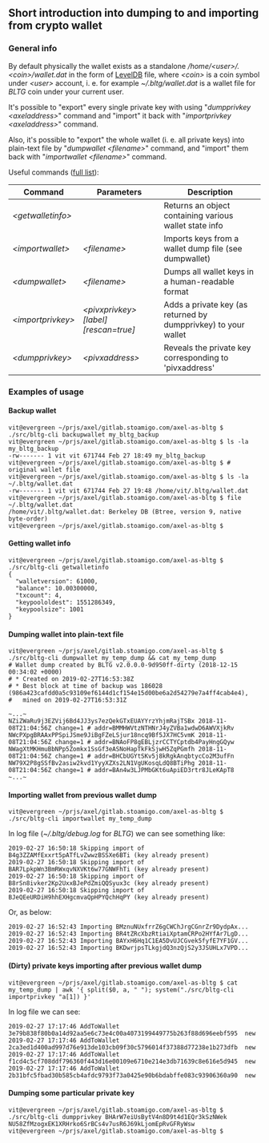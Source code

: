 ## Short introduction into dumping to and importing from crypto wallet

### General info
By default physically the wallet exists as a standalone _/home/&lt;user&gt;/.&lt;coin&gt;/wallet.dat_ in the form of [LevelDB](https://github.com/PIVX-Project/PIVX/tree/master/src/leveldb) file, where _&lt;coin&gt;_ is a coin symbol under _&lt;user&gt;_ account, i. e. for example _~/.bltg/wallet.dat_ is a wallet file for _BLTG_ coin under your current user.

It's possible to "export" every single private key with using "_dumpprivkey &lt;axeladdress&gt;_" command and "import" it back with "_importprivkey &lt;axeladdress&gt;_" command.

Also, it's possible to "export" the whole wallet (i. e. all private keys) into plain-text file by "_dumpwallet &lt;filename&gt;_" command, and "import" them back with "_importwallet &lt;filename&gt;_" command.

Useful commands ([full list](https://github.com/PIVX-Project/PIVX/wiki/API-Calls-List#full-list)):

| Command       | Parameters       | Description  |
| ------------- | ---------------- | ------------ |
|_&lt;getwalletinfo&gt;_  |                    |Returns an object containing various wallet state info|
|_&lt;importwallet&gt;_   |_&lt;filename&gt;_  |Imports keys from a wallet dump file (see dumpwallet)|
|_&lt;dumpwallet&gt;_     |_&lt;filename&gt;_  |Dumps all wallet keys in a human-readable format|
|_&lt;importprivkey&gt;_  |_&lt;pivxprivkey&gt; [label] [rescan=true]_|Adds a private key (as returned by dumpprivkey) to your wallet|
|_&lt;dumpprivkey&gt;_    |_&lt;pivxaddress&gt;_|Reveals the private key corresponding to 'pivxaddress'|


### Examples of usage
#### Backup wallet
```shell
vit@evergreen ~/prjs/axel/gitlab.stoamigo.com/axel-as-bltg $ ./src/bltg-cli backupwallet my_bltg_backup
vit@evergreen ~/prjs/axel/gitlab.stoamigo.com/axel-as-bltg $ ls -la my_bltg_backup
-rw------- 1 vit vit 671744 Feb 27 18:49 my_bltg_backup
vit@evergreen ~/prjs/axel/gitlab.stoamigo.com/axel-as-bltg $ # original wallet file
vit@evergreen ~/prjs/axel/gitlab.stoamigo.com/axel-as-bltg $ ls -la ~/.bltg/wallet.dat
-rw------- 1 vit vit 671744 Feb 27 19:48 /home/vit/.bltg/wallet.dat
vit@evergreen ~/prjs/axel/gitlab.stoamigo.com/axel-as-bltg $ file ~/.bltg/wallet.dat
/home/vit/.bltg/wallet.dat: Berkeley DB (Btree, version 9, native byte-order)
vit@evergreen ~/prjs/axel/gitlab.stoamigo.com/axel-as-bltg $
```

#### Getting wallet info
```shell
vit@evergreen ~/prjs/axel/gitlab.stoamigo.com/axel-as-bltg $ ./src/bltg-cli getwalletinfo
{
  "walletversion": 61000,
  "balance": 10.00300000,
  "txcount": 4,
  "keypoololdest": 1551286349,
  "keypoolsize": 1001
}
```


#### Dumping wallet into plain-text file
```shell
vit@evergreen ~/prjs/axel/gitlab.stoamigo.com/axel-as-bltg $ ./src/bltg-cli dumpwallet my_temp_dump && cat my_temp_dump
# Wallet dump created by BLTG v2.0.0.0-9d950ff-dirty (2018-12-15 00:34:02 +0000)
# * Created on 2019-02-27T16:53:38Z
# * Best block at time of backup was 186028 (986a423cafdd0a5c93109ef6144d1cf154e15d00be6a2d54279e7a4ff4cab4e4),
#   mined on 2019-02-27T16:53:31Z

~...~
NZiZWaRu9j3EZVij6Bd4JJ3ys7ezQekGTxEUAYYrzYhjmRajTSBx 2018-11-08T21:04:56Z change=1 # addr=BMMHWVtzNTHNrJ4yZVBa1wdwD6AWVXjkRv
NWcPXpgBRAAxPPSpiJSme9JiBgFZeLSjur18ncq9Bf5JX7HC5vmK 2018-11-08T21:04:56Z change=1 # addr=BNAoFP8gEBLjzrCCTYCptdb4PayHngGQyw
NWagXtMKHmuBbNPp5Zomkx1SsGf3eASNoHapTkFkSjwH5ZqPGmfh 2018-11-08T21:04:56Z change=1 # addr=BHCbUGYtSKv5j8kRgkAnqbtycCo2M3ufFn
NW79X2P8gSSfBv2asiw2kvd1YyyXZXs2LN1VgUKosqLdQ8BTiPhg 2018-11-08T21:04:56Z change=1 # addr=BAn4w3LJPMbGKt6uApiED3rtr8JLeKApT8
~...~
```


#### Importing wallet from previous wallet dump
```shell
vit@evergreen ~/prjs/axel/gitlab.stoamigo.com/axel-as-bltg $ ./src/bltg-cli importwallet my_temp_dump 
```
In log file (_~/.bltg/debug.log_ for _BLTG_) we can see something like:
```shell
2019-02-27 16:50:18 Skipping import of B4g3ZZAMfExxrt5pATfLvZwwzBSSXe6BTi (key already present)
2019-02-27 16:50:18 Skipping import of BAR7LpkpWn3BmRWxqvNXVKt6w77GNWFhTi (key already present)
2019-02-27 16:50:18 Skipping import of B8rSn8ivker2Kp2UxxBJePdZmiQQSyux3c (key already present)
2019-02-27 16:50:18 Skipping import of BJeQEeURDiH9hhEXHgcmvaQpHPYQchHqPY (key already present)
```
Or, as below:
```shell
2019-02-27 16:52:43 Importing BMznuNUxfrrZ6gCWChJrgCGnrZr9DydpAx...
2019-02-27 16:52:43 Importing BR4tZRcXbzRtiaiXptamCRPo2HYfAr7LgD...
2019-02-27 16:52:43 Importing BAYxH6Hq1C1EA5DvUJCGvek5fyfE7YF1GV...
2019-02-27 16:52:43 Importing BKDwrjpsTLkgjdQ3nzQjS2y3JSUHLx7VPD...
```

#### (Dirty) private keys importing after previous wallet dump
```shell
vit@evergreen ~/prjs/axel/gitlab.stoamigo.com/axel-as-bltg $ cat my_temp_dump | awk '{ split($0, a, " "); system("./src/bltg-cli importprivkey "a[1]) }'
```
In log file we can see:
```shell
2019-02-27 17:17:46 AddToWallet 3e79b838f80b0a14d92aa5e6c73e4c00a4073199449775b263f88d696eebf595  new
2019-02-27 17:17:46 AddToWallet 2ca3ed1d400ad997d76e913de103cb09f30c5796014f37388d77238e1b273dfb  new
2019-02-27 17:17:46 AddToWallet f1cd4c5cf708ddf796360f443d16e00109e6710e214e3db71639c8e616e5d945  new
2019-02-27 17:17:46 AddToWallet 2b31bfc5fbad30b585cb4afdc9793f73a0425e90b6bdabffe083c93906360a90  new
```


#### Dumping some particular private key
```shell
vit@evergreen ~/prjs/axel/gitlab.stoamigo.com/axel-as-bltg $ ./src/bltg-cli dumpprivkey BHArW7eiUsBytV4n8D9t4d1EQr3kSzNWek
NU58ZfMzogxEK1XRHrko6SrBCs4v7usR6J69kLjomEpRvGFRyWsw
vit@evergreen ~/prjs/axel/gitlab.stoamigo.com/axel-as-bltg $ 
```
